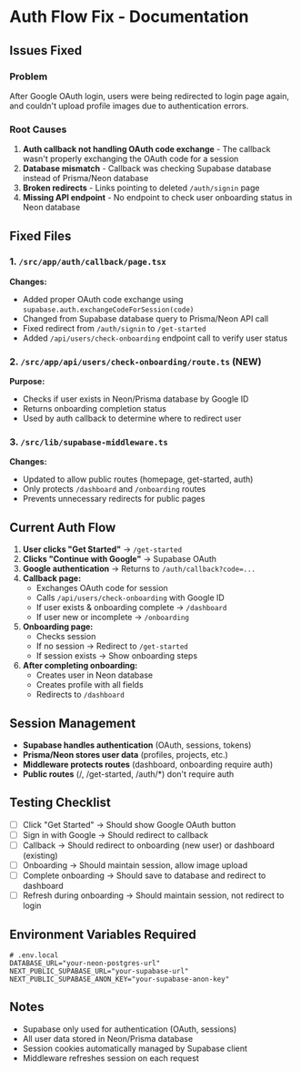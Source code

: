 # Auth Flow Fix - Documentation

## Issues Fixed

### Problem
After Google OAuth login, users were being redirected to login page again, and couldn't upload profile images due to authentication errors.

### Root Causes
1. **Auth callback not handling OAuth code exchange** - The callback wasn't properly exchanging the OAuth code for a session
2. **Database mismatch** - Callback was checking Supabase database instead of Prisma/Neon database
3. **Broken redirects** - Links pointing to deleted `/auth/signin` page
4. **Missing API endpoint** - No endpoint to check user onboarding status in Neon database

## Fixed Files

### 1. `/src/app/auth/callback/page.tsx`
**Changes:**
- Added proper OAuth code exchange using `supabase.auth.exchangeCodeForSession(code)`
- Changed from Supabase database query to Prisma/Neon API call
- Fixed redirect from `/auth/signin` to `/get-started`
- Added `/api/users/check-onboarding` endpoint call to verify user status

### 2. `/src/app/api/users/check-onboarding/route.ts` (NEW)
**Purpose:**
- Checks if user exists in Neon/Prisma database by Google ID
- Returns onboarding completion status
- Used by auth callback to determine where to redirect user

### 3. `/src/lib/supabase-middleware.ts`
**Changes:**
- Updated to allow public routes (homepage, get-started, auth)
- Only protects `/dashboard` and `/onboarding` routes
- Prevents unnecessary redirects for public pages

## Current Auth Flow

1. **User clicks "Get Started"** → `/get-started`
2. **Clicks "Continue with Google"** → Supabase OAuth
3. **Google authentication** → Returns to `/auth/callback?code=...`
4. **Callback page:**
   - Exchanges OAuth code for session
   - Calls `/api/users/check-onboarding` with Google ID
   - If user exists & onboarding complete → `/dashboard`
   - If user new or incomplete → `/onboarding`
5. **Onboarding page:**
   - Checks session
   - If no session → Redirect to `/get-started`
   - If session exists → Show onboarding steps
6. **After completing onboarding:**
   - Creates user in Neon database
   - Creates profile with all fields
   - Redirects to `/dashboard`

## Session Management

- **Supabase handles authentication** (OAuth, sessions, tokens)
- **Prisma/Neon stores user data** (profiles, projects, etc.)
- **Middleware protects routes** (dashboard, onboarding require auth)
- **Public routes** (/, /get-started, /auth/*) don't require auth

## Testing Checklist

- [ ] Click "Get Started" → Should show Google OAuth button
- [ ] Sign in with Google → Should redirect to callback
- [ ] Callback → Should redirect to onboarding (new user) or dashboard (existing)
- [ ] Onboarding → Should maintain session, allow image upload
- [ ] Complete onboarding → Should save to database and redirect to dashboard
- [ ] Refresh during onboarding → Should maintain session, not redirect to login

## Environment Variables Required

```env
# .env.local
DATABASE_URL="your-neon-postgres-url"
NEXT_PUBLIC_SUPABASE_URL="your-supabase-url"
NEXT_PUBLIC_SUPABASE_ANON_KEY="your-supabase-anon-key"
```

## Notes

- Supabase only used for authentication (OAuth, sessions)
- All user data stored in Neon/Prisma database
- Session cookies automatically managed by Supabase client
- Middleware refreshes session on each request





